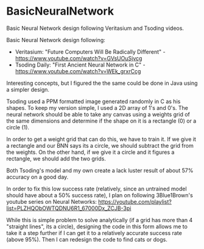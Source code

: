 # BasicNeuralNetwork
Basic Neural Network design following Veritasium and Tsoding videos.

Basic Neural Network design following:
* Veritasium: "Future Computers Will Be Radically Different" - https://www.youtube.com/watch?v=GVsUOuSjvcg
* Tsoding Daily: "First Ancient Neural Network in C" - https://www.youtube.com/watch?v=WEk_grxrCcg

Interesting concepts, but I figured the the same could be done in Java using a simpler design.

Tsoding used a PPM formatted image generated randomly in C as his shapes. To keep my version simple, I used a 2D array of 1's and 0's. The neural network should be able to take any canvas using a weights grid of the same dimensions and determine if the shape on it is a rectangle (0) or a circle (1).

In order to get a weight grid that can do this, we have to train it. If we give it a rectangle and our BNN says its a circle, we should subtract the grid from the weights. On the other hand, if we give it a circle and it figures a rectangle, we should add the two grids.

 Both Tsoding's model and my own create a lack luster result of about 57% accuracy on a good day.
 
 In order to fix this low success rate (relatively, since an untrained model should have about a 50% success rate), I plan on following 3Blue1Brown's youtube series on Neural Networks: https://youtube.com/playlist?list=PLZHQObOWTQDNU6R1_67000Dx_ZCJB-3pi
 
 While this is simple problem to solve analytically (if a grid has more than 4 "straight lines", its a circle), designing the code in this form allows me to take it a step further if I can get it to a relatively accurate success rate (above 95%). Then I can redesign the code to find cats or dogs.
